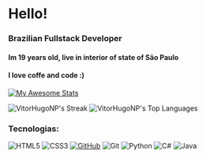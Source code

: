# Hello! #


### Brazilian Fullstack Developer ###
#### Im 19 years old, live in interior of state of São Paulo ####
#### I love coffe and code :) ####
[![My Awesome Stats](https://awesome-github-stats.azurewebsites.net/user-stats/VitorHugoNP?cardType=github&theme=github-dark&preferLogin=true)](https://git.io/awesome-stats-card)

![VitorHugoNP's Streak](https://github-readme-streak-stats.herokuapp.com/?user=VitorHugoNP&theme=monokai&hide_border=true)
![VitorHugoNP's Top Languages](https://github-readme-stats.vercel.app/api/top-langs/?username=VitorHugoNP&theme=monokai&show_icons=true&hide_border=true&layout=compact)

### Tecnologias: ###
![HTML5](https://img.shields.io/badge/HTML5-E34F26?style=for-the-badge&logo=html5&logoColor=white) 
![CSS3](https://img.shields.io/badge/CSS3-1572B6?style=for-the-badge&logo=css3&logoColor=white)
[![GitHub](https://img.shields.io/badge/GitHub-100000?style=for-the-badge&logo=github&logoColor=blue)](https://github.com/VitorHugoNP)
![Git](https://img.shields.io/badge/GIT-E44C30?style=for-the-badge&logo=git&logoColor=white)
![Python](https://img.shields.io/badge/Python-000?style=for-the-badge&logo=python)
![C#](https://img.shields.io/badge/C%23-239120?style=for-the-badge&logo=C#)
![Java](https://img.shields.io/badge/Java-ED8B00?style=for-the-badge&logo=openjdk&logoColor=white)
